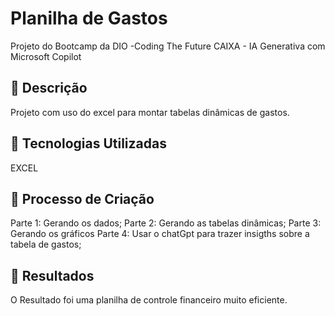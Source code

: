 # Planilha de Gastos
Projeto do Bootcamp da DIO -Coding The Future CAIXA - IA Generativa com Microsoft Copilot

## 📒 Descrição
Projeto com uso do excel para montar tabelas dinâmicas de gastos.

## 🤖 Tecnologias Utilizadas
EXCEL

## 🧐 Processo de Criação
Parte 1: Gerando os dados;
Parte 2: Gerando as tabelas dinâmicas;
Parte 3: Gerando os gráficos
Parte 4: Usar o chatGpt para trazer insigths sobre a tabela de gastos;

## 🚀 Resultados
O Resultado foi uma planilha de controle financeiro muito eficiente.

